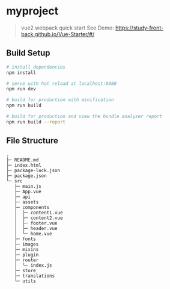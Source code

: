 # myproject

> vue2 webpack quick start
See Demo: https://study-front-back.github.io/Vue-Starter/#/

## Build Setup

``` bash
# install dependencies
npm install

# serve with hot reload at localhost:8080
npm run dev

# build for production with minification
npm run build

# build for production and view the bundle analyzer report
npm run build --report
```

## File Structure
```
.
├─ README.md
├─ index.html
├─ package-lock.json
├─ package.json
└─ src
   ├─ main.js
   ├─ App.vue
   ├─ api
   ├─ assets
   ├─ components
   │  ├─ content1.vue
   │  ├─ content2.vue
   │  ├─ footer.vue
   │  ├─ header.vue
   │  └─ home.vue
   ├─ fonts
   ├─ images
   ├─ mixins
   ├─ plugin
   ├─ router 
   │  └─ index.js
   ├─ store
   ├─ translations
   └─ utils
```